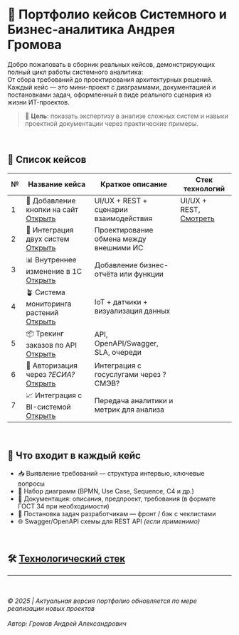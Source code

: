 # 💼 Портфолио кейсов Cистемного и Бизнес-аналитика Андрея Громова

Добро пожаловать в сборник реальных кейсов, демонстрирующих полный цикл работы системного аналитика:
<br>От сбора требований до проектирования архитектурных решений.
<br>Каждый кейс — это мини-проект с диаграммами, документацией и постановками задач, оформленный в виде реального сценария из жизни ИТ-проектов.

> 📌 **Цель**: показать экспертизу в анализе сложных систем и навыки проектной документации через практические примеры.

<br>

## 📂 Список кейсов

| № | Название кейса                                             | Краткое описание                        | Стек технологий |
|---|------------------------------------------------------------|-----------------------------------------|-----------------|
| 1 | 🔘 Добавление кнопки на сайт [Открыть](Cases/Case%20№%201) | UI/UX + REST + сценарии взаимодействия  | UI/UX + REST, [Смотреть](./techstack.md#кейс-1)  |
| 2 | 🔁 Интеграция двух систем [Открыть](./№%202/)              | Проектирование обмена между внешними ИС |
| 3 | 📊 Внутреннее изменение в 1С [Открыть](./№%203/)           | Добавление бизнес-отчёта или функции    |
| 4 | 🪴 Система мониторинга растений [Открыть](./№%204/)        | IoT + датчики + визуализация данных     |
| 5 | 📦 Трекинг заказов по API [Открыть](./№%205/)              | API, OpenAPI/Swagger, SLA, очереди      |
| 6 | 🔐 Авторизация через _?ЕСИА?_ [Открыть](./№%206/)          | Интеграция с госуслугами через ?СМЭВ?   |
| 7 | 📈 Интеграция с BI-системой [Открыть](./№%207/)            | Передача аналитики и метрик для анализа |

<br>

## 📄 Что входит в каждый кейс

- 📥 Выявление требований — структура интервью, ключевые вопросы  
- 🧩 Набор диаграмм (BPMN, Use Case, Sequence, C4 и др.)  
- 📑 Документация: описания, предпроект, требования (в формате ГОСТ 34 при необходимости)  
- 🔧 Постановка задач разработчикам — фронт / бэк с чеклистами  
- 🌐 Swagger/OpenAPI схемы для REST API *(если применимо)*

<br>

## 🛠 [Технологический стек](./techstack.md#кейс-1)


---

<br><br>
_© 2025 | Актуальная версия портфолио обновляется по мере реализации новых проектов_
<br><br>
_Автор: Громов Андрей Александрович_
<br><br>